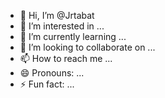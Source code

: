 - 👋 Hi, I’m @Jrtabat
- 👀 I’m interested in ...
- 🌱 I’m currently learning ...
- 💞️ I’m looking to collaborate on ...
- 📫 How to reach me ...
- 😄 Pronouns: ...
- ⚡ Fun fact: ...

<!---
Jrtabat/Jrtabat is a ✨ special ✨ repository because its `README.md` (this file) appears on your GitHub profile.
You can click the Preview link to take a look at your changes.
--->
